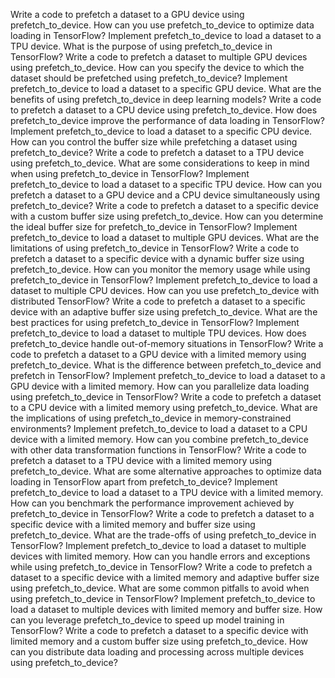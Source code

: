 Write a code to prefetch a dataset to a GPU device using prefetch_to_device.
How can you use prefetch_to_device to optimize data loading in TensorFlow?
Implement prefetch_to_device to load a dataset to a TPU device.
What is the purpose of using prefetch_to_device in TensorFlow?
Write a code to prefetch a dataset to multiple GPU devices using prefetch_to_device.
How can you specify the device to which the dataset should be prefetched using prefetch_to_device?
Implement prefetch_to_device to load a dataset to a specific GPU device.
What are the benefits of using prefetch_to_device in deep learning models?
Write a code to prefetch a dataset to a CPU device using prefetch_to_device.
How does prefetch_to_device improve the performance of data loading in TensorFlow?
Implement prefetch_to_device to load a dataset to a specific CPU device.
How can you control the buffer size while prefetching a dataset using prefetch_to_device?
Write a code to prefetch a dataset to a TPU device using prefetch_to_device.
What are some considerations to keep in mind when using prefetch_to_device in TensorFlow?
Implement prefetch_to_device to load a dataset to a specific TPU device.
How can you prefetch a dataset to a GPU device and a CPU device simultaneously using prefetch_to_device?
Write a code to prefetch a dataset to a specific device with a custom buffer size using prefetch_to_device.
How can you determine the ideal buffer size for prefetch_to_device in TensorFlow?
Implement prefetch_to_device to load a dataset to multiple GPU devices.
What are the limitations of using prefetch_to_device in TensorFlow?
Write a code to prefetch a dataset to a specific device with a dynamic buffer size using prefetch_to_device.
How can you monitor the memory usage while using prefetch_to_device in TensorFlow?
Implement prefetch_to_device to load a dataset to multiple CPU devices.
How can you use prefetch_to_device with distributed TensorFlow?
Write a code to prefetch a dataset to a specific device with an adaptive buffer size using prefetch_to_device.
What are the best practices for using prefetch_to_device in TensorFlow?
Implement prefetch_to_device to load a dataset to multiple TPU devices.
How does prefetch_to_device handle out-of-memory situations in TensorFlow?
Write a code to prefetch a dataset to a GPU device with a limited memory using prefetch_to_device.
What is the difference between prefetch_to_device and prefetch in TensorFlow?
Implement prefetch_to_device to load a dataset to a GPU device with a limited memory.
How can you parallelize data loading using prefetch_to_device in TensorFlow?
Write a code to prefetch a dataset to a CPU device with a limited memory using prefetch_to_device.
What are the implications of using prefetch_to_device in memory-constrained environments?
Implement prefetch_to_device to load a dataset to a CPU device with a limited memory.
How can you combine prefetch_to_device with other data transformation functions in TensorFlow?
Write a code to prefetch a dataset to a TPU device with a limited memory using prefetch_to_device.
What are some alternative approaches to optimize data loading in TensorFlow apart from prefetch_to_device?
Implement prefetch_to_device to load a dataset to a TPU device with a limited memory.
How can you benchmark the performance improvement achieved by prefetch_to_device in TensorFlow?
Write a code to prefetch a dataset to a specific device with a limited memory and buffer size using prefetch_to_device.
What are the trade-offs of using prefetch_to_device in TensorFlow?
Implement prefetch_to_device to load a dataset to multiple devices with limited memory.
How can you handle errors and exceptions while using prefetch_to_device in TensorFlow?
Write a code to prefetch a dataset to a specific device with a limited memory and adaptive buffer size using prefetch_to_device.
What are some common pitfalls to avoid when using prefetch_to_device in TensorFlow?
Implement prefetch_to_device to load a dataset to multiple devices with limited memory and buffer size.
How can you leverage prefetch_to_device to speed up model training in TensorFlow?
Write a code to prefetch a dataset to a specific device with limited memory and a custom buffer size using prefetch_to_device.
How can you distribute data loading and processing across multiple devices using prefetch_to_device?